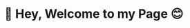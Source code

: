 <h1> 👋 Hey, Welcome to my Page 😊 </h1>


<!---
- 💞️ I’m looking to collaborate on ...
- 📫 How to reach me ...
- -->

<!---
Mia-IMN/Mia-IMN is a ✨ special ✨ repository because its `README.md` (this file) appears on your GitHub profile.
You can click the Preview link to take a look at your changes.
--->
